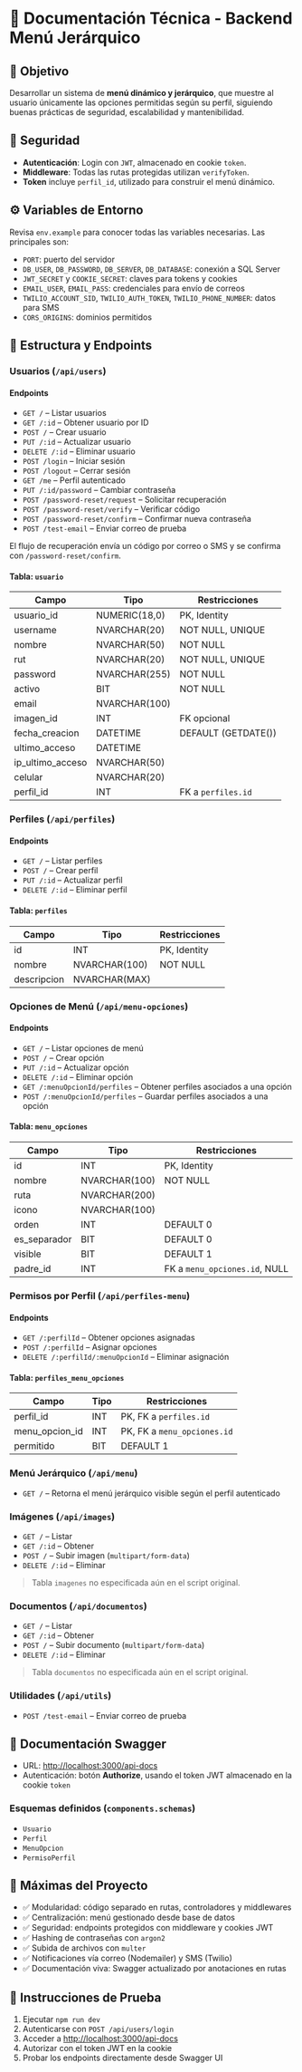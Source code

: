 # 🧾 Documentación Técnica - Backend Menú Jerárquico

## 📌 Objetivo

Desarrollar un sistema de **menú dinámico y jerárquico**, que muestre al usuario únicamente las opciones permitidas según su perfil, siguiendo buenas prácticas de seguridad, escalabilidad y mantenibilidad.

## 🔐 Seguridad

- **Autenticación**: Login con `JWT`, almacenado en cookie `token`.
- **Middleware**: Todas las rutas protegidas utilizan `verifyToken`.
- **Token** incluye `perfil_id`, utilizado para construir el menú dinámico.

## ⚙️ Variables de Entorno

Revisa `env.example` para conocer todas las variables necesarias. Las principales son:
- `PORT`: puerto del servidor
- `DB_USER`, `DB_PASSWORD`, `DB_SERVER`, `DB_DATABASE`: conexión a SQL Server
- `JWT_SECRET` y `COOKIE_SECRET`: claves para tokens y cookies
- `EMAIL_USER`, `EMAIL_PASS`: credenciales para envío de correos
- `TWILIO_ACCOUNT_SID`, `TWILIO_AUTH_TOKEN`, `TWILIO_PHONE_NUMBER`: datos para SMS
- `CORS_ORIGINS`: dominios permitidos


## 🧱 Estructura y Endpoints

### Usuarios (`/api/users`)
#### Endpoints
- `GET /` – Listar usuarios
- `GET /:id` – Obtener usuario por ID
- `POST /` – Crear usuario
- `PUT /:id` – Actualizar usuario
- `DELETE /:id` – Eliminar usuario
- `POST /login` – Iniciar sesión
- `POST /logout` – Cerrar sesión
- `GET /me` – Perfil autenticado
- `PUT /:id/password` – Cambiar contraseña
- `POST /password-reset/request` – Solicitar recuperación
- `POST /password-reset/verify` – Verificar código
- `POST /password-reset/confirm` – Confirmar nueva contraseña
- `POST /test-email` – Enviar correo de prueba

El flujo de recuperación envía un código por correo o SMS y se confirma con `/password-reset/confirm`.

#### Tabla: `usuario`
| Campo               | Tipo              | Restricciones                 |
|---------------------|-------------------|-------------------------------|
| usuario_id          | NUMERIC(18,0)     | PK, Identity                  |
| username            | NVARCHAR(20)      | NOT NULL, UNIQUE              |
| nombre              | NVARCHAR(50)      | NOT NULL                      |
| rut                 | NVARCHAR(20)      | NOT NULL, UNIQUE              |
| password            | NVARCHAR(255)     | NOT NULL                      |
| activo              | BIT               | NOT NULL                      |
| email               | NVARCHAR(100)     |                               |
| imagen_id           | INT               | FK opcional                   |
| fecha_creacion      | DATETIME          | DEFAULT (GETDATE())           |
| ultimo_acceso       | DATETIME          |                               |
| ip_ultimo_acceso    | NVARCHAR(50)      |                               |
| celular             | NVARCHAR(20)      |                               |
| perfil_id           | INT               | FK a `perfiles.id`            |


### Perfiles (`/api/perfiles`)
#### Endpoints
- `GET /` – Listar perfiles
- `POST /` – Crear perfil
- `PUT /:id` – Actualizar perfil
- `DELETE /:id` – Eliminar perfil

#### Tabla: `perfiles`
| Campo       | Tipo           | Restricciones  |
|-------------|----------------|----------------|
| id          | INT            | PK, Identity   |
| nombre      | NVARCHAR(100)  | NOT NULL       |
| descripcion | NVARCHAR(MAX)  |                |


### Opciones de Menú (`/api/menu-opciones`)
#### Endpoints
- `GET /` – Listar opciones de menú
- `POST /` – Crear opción
- `PUT /:id` – Actualizar opción
- `DELETE /:id` – Eliminar opción
- `GET /:menuOpcionId/perfiles` – Obtener perfiles asociados a una opción
- `POST /:menuOpcionId/perfiles` – Guardar perfiles asociados a una opción

#### Tabla: `menu_opciones`
| Campo        | Tipo           | Restricciones                  |
|--------------|----------------|--------------------------------|
| id           | INT            | PK, Identity                   |
| nombre       | NVARCHAR(100)  | NOT NULL                       |
| ruta         | NVARCHAR(200)  |                                |
| icono        | NVARCHAR(100)  |                                |
| orden        | INT            | DEFAULT 0                      |
| es_separador | BIT            | DEFAULT 0                      |
| visible      | BIT            | DEFAULT 1                      |
| padre_id     | INT            | FK a `menu_opciones.id`, NULL  |

### Permisos por Perfil (`/api/perfiles-menu`)
#### Endpoints
- `GET /:perfilId` – Obtener opciones asignadas
- `POST /:perfilId` – Asignar opciones
- `DELETE /:perfilId/:menuOpcionId` – Eliminar asignación

#### Tabla: `perfiles_menu_opciones`
| Campo           | Tipo   | Restricciones                 |
|-----------------|--------|-------------------------------|
| perfil_id       | INT    | PK, FK a `perfiles.id`        |
| menu_opcion_id  | INT    | PK, FK a `menu_opciones.id`   |
| permitido       | BIT    | DEFAULT 1                     |

### Menú Jerárquico (`/api/menu`)
- `GET /` – Retorna el menú jerárquico visible según el perfil autenticado

### Imágenes (`/api/images`)
- `GET /` – Listar
- `GET /:id` – Obtener
- `POST /` – Subir imagen (`multipart/form-data`)
- `DELETE /:id` – Eliminar

> Tabla `imagenes` no especificada aún en el script original.

### Documentos (`/api/documentos`)
- `GET /` – Listar
- `GET /:id` – Obtener
- `POST /` – Subir documento (`multipart/form-data`)
- `DELETE /:id` – Eliminar

> Tabla `documentos` no especificada aún en el script original.

### Utilidades (`/api/utils`)
- `POST /test-email` – Enviar correo de prueba

## 📄 Documentación Swagger

- URL: [http://localhost:3000/api-docs](http://localhost:3000/api-docs)
- Autenticación: botón **Authorize**, usando el token JWT almacenado en la cookie `token`

### Esquemas definidos (`components.schemas`)
- `Usuario`
- `Perfil`
- `MenuOpcion`
- `PermisoPerfil`

## 🧠 Máximas del Proyecto

- ✅ Modularidad: código separado en rutas, controladores y middlewares
- ✅ Centralización: menú gestionado desde base de datos
- ✅ Seguridad: endpoints protegidos con middleware y cookies JWT
- ✅ Hashing de contraseñas con `argon2`
- ✅ Subida de archivos con `multer`
- ✅ Notificaciones vía correo (Nodemailer) y SMS (Twilio)
- ✅ Documentación viva: Swagger actualizado por anotaciones en rutas

## 🧪 Instrucciones de Prueba

1. Ejecutar `npm run dev`
2. Autenticarse con `POST /api/users/login`
3. Acceder a [http://localhost:3000/api-docs](http://localhost:3000/api-docs)
4. Autorizar con el token JWT en la cookie
5. Probar los endpoints directamente desde Swagger UI
